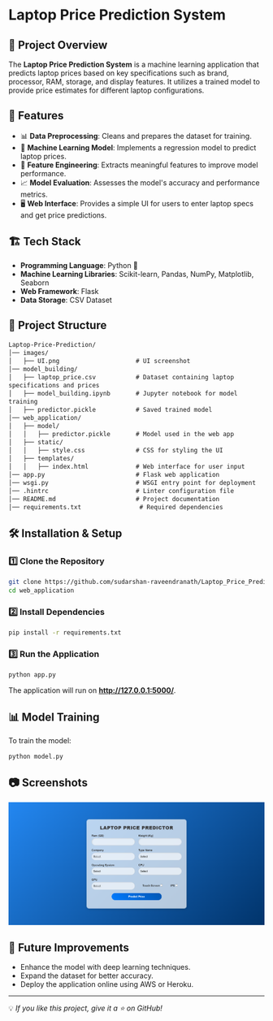 # Laptop Price Prediction System

## 📌 Project Overview
The **Laptop Price Prediction System** is a machine learning application that predicts laptop prices based on key specifications such as brand, processor, RAM, storage, and display features. It utilizes a trained model to provide price estimates for different laptop configurations.

## 🚀 Features
- 📊 **Data Preprocessing**: Cleans and prepares the dataset for training.
- 🤖 **Machine Learning Model**: Implements a regression model to predict laptop prices.
- 🎯 **Feature Engineering**: Extracts meaningful features to improve model performance.
- 📈 **Model Evaluation**: Assesses the model's accuracy and performance metrics.
- 🖥️ **Web Interface**: Provides a simple UI for users to enter laptop specs and get price predictions.

## 🏗️ Tech Stack
- **Programming Language**: Python 🐍
- **Machine Learning Libraries**: Scikit-learn, Pandas, NumPy, Matplotlib, Seaborn
- **Web Framework**: Flask
- **Data Storage**: CSV Dataset

## 📁 Project Structure
```
Laptop-Price-Prediction/
│── images/
│   ├── UI.png                     # UI screenshot
│── model_building/
│   ├── laptop_price.csv           # Dataset containing laptop specifications and prices
│   ├── model_building.ipynb       # Jupyter notebook for model training
│   ├── predictor.pickle           # Saved trained model
│── web_application/
│   ├── model/
│   │   ├── predictor.pickle       # Model used in the web app
│   ├── static/
│   │   ├── style.css              # CSS for styling the UI
│   ├── templates/
│   │   ├── index.html             # Web interface for user input
│── app.py                         # Flask web application
│── wsgi.py                        # WSGI entry point for deployment
│── .hintrc                        # Linter configuration file
│── README.md                      # Project documentation
│── requirements.txt                # Required dependencies

```

## 🛠️ Installation & Setup
### 1️⃣ Clone the Repository
```sh
git clone https://github.com/sudarshan-raveendranath/Laptop_Price_Predictor.git
cd web_application
```

### 2️⃣ Install Dependencies
```sh
pip install -r requirements.txt
```

### 3️⃣ Run the Application
```sh
python app.py
```
The application will run on **http://127.0.0.1:5000/**.

## 📊 Model Training
To train the model:
```sh
python model.py
```

## 📷 Screenshots
![Web Interface](./images/UI.png)

## 📌 Future Improvements
- Enhance the model with deep learning techniques.
- Expand the dataset for better accuracy.
- Deploy the application online using AWS or Heroku.

---
💡 *If you like this project, give it a ⭐ on GitHub!*

